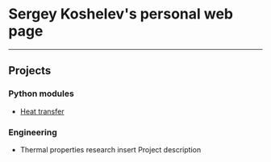 # Sergey Koshelev's personal web page
---
## Projects
### Python modules
* [Heat transfer](https://github.com/srgkoshelev/heat_transfer)
### Engineering
* Thermal properties research insert
Project description

